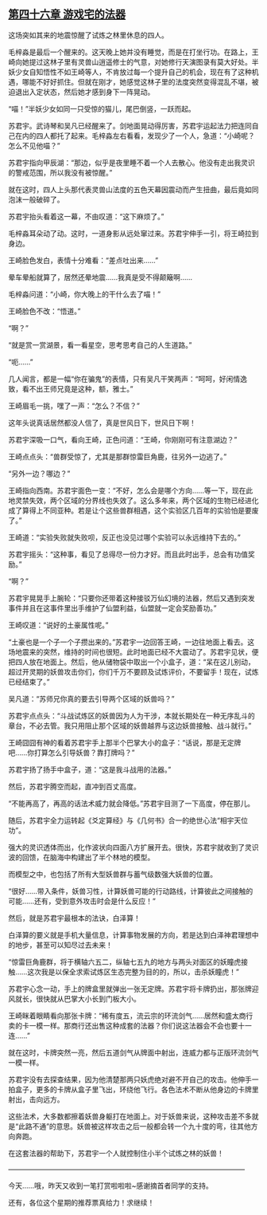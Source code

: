 ## [第四十六章 游戏宅的法器](https://www.xxbiquge.com/11_11207/5463469.html)


  这场突如其来的地震惊醒了试炼之林里休息的四人。

  毛梓淼是最后一个醒来的。这天晚上她并没有睡觉，而是在打坐行功。在路上，王崎向她提过这林子里有灵兽山逍遥修士的气意，对她修行天演图录有莫大好处。半妖少女自知悟性不如王崎等人，不肯放过每一个提升自己的机会，现在有了这种机遇，哪能不好好抓住。但就在刚才，她感觉这林子里的法度突然变得混乱不堪，被迫退出入定状态，然后她才感到身下一阵晃动。

  “喵！”半妖少女如同一只受惊的猫儿，尾巴倒竖，一跃而起。

  苏君宇。武诗琴和吴凡已经醒来了。剑地面晃动得厉害，苏君宇运起法力把连同自己在内的四人都托了起来。毛梓淼左右看看，发现少了一个人，急道：“小崎呢？怎么不见他喵？”

  苏君宇指向甲辰湖：“那边，似乎是夜里睡不着一个人去散心。他没有走出我灵识的警戒范围，所以我没有被惊醒。”

  就在这时，四人上头那代表灵兽山法度的五色天幕因震动而产生扭曲，最后竟如同泡沫一般破碎了。

  苏君宇抬头看着这一幕，不由叹道：“这下麻烦了。”

  毛梓淼耳朵动了动。这时，一道身影从远处窜过来。苏君宇伸手一引，将王崎拉到身边。

  王崎脸色发白，表情十分难看：“差点吐出来……”

  晕车晕船就算了，居然还晕地震……我真是受不得颠簸啊……

  毛梓淼问道：“小崎，你大晚上的干什么去了喵！”

  王崎脸色不改：“悟道。”

  “啊？”

  “就是赏一赏湖景，看一看星空，思考思考自己的人生道路。”

  “呃……”

  几人闻言，都是一幅“你在骗鬼”的表情，只有吴凡干笑两声：“呵呵，好闲情逸致，看不出王师兄竟是这种，额，雅士。”

  王崎眉毛一挑，嘿了一声：“怎么？不信？”

  这年头说真话居然都没人信了，真是世风日下，世风日下啊！

  苏君宇深吸一口气，看向王崎，正色问道：“王崎，你刚刚可有注意湖边？”

  王崎点点头：“兽群受惊了，尤其是那群惊雷巨角鹿，往另外一边逃了。”

  “另外一边？哪边？”

  王崎指向西南。苏君宇面色一变：“不好，怎么会是哪个方向……等一下，现在此地灵禁失效，两个区域的分界线也失效了。这么多年来，两个区域的生物已经进化成了算得上不同亚种。若是让个这些兽群相遇，这个实验区几百年的实验怕是要废了。”

  王崎道：“实验失败就失败呗，反正也没见过哪个实验可以永远维持下去的。”

  苏君宇摇头：“这种事，看见了总得尽一份力才好。而且此时出手，总会有功值奖励。”

  “啊？”

  苏君宇晃晃手上腕轮：“只要你还带着这种接驳万仙幻境的法器，然后又遇到突发事件并且在这事件里出手维护了仙盟利益，仙盟就一定会奖励善功。”

  王崎叹道：“说好的土豪属性呢。”

  “土豪也是一个子一个子攒出来的。”苏君宇一边回答王崎，一边往地面上看去。这场地震来的突然，维持的时间也很短。此时地面已经不大震动了。苏君宇见状，便把四人放在地面上。然后，他从储物袋中取出一个小盒子，道：“呆在这儿别动，超过开灵期的妖兽攻击你们，你们千万不要顾及试炼评价，不要留手！现在，试炼已经结束了。”

  吴凡道：“苏师兄你真的要去引导两个区域的妖兽吗？”

  苏君宇点点头：“斗战试炼区的妖兽因为人为干涉，本就长期处在一种无序乱斗的章台，不必去管。我只用阻止那个区域的妖兽越界与这边妖兽接触、战斗就行。”

  王崎囧囧有神的看着苏君宇手上那半个巴掌大小的盒子：“话说，那是无定牌吧……你打算怎么引导妖兽？靠打牌吗？”

  苏君宇扬了扬手中盒子，道：“这是我斗战用的法器。”

  然后，苏君宇腾空而起，直冲到百丈高度。

  “不能再高了，再高的话法术威力就会降低。”苏君宇目测了一下高度，停在那儿。

  随后，苏君宇全力运转起《爻定算经》与《几何书》合一的绝世心法“相宇天位功”。

  强大的灵识透体而出，化作波状向四面八方扩展开去。很快，苏君宇就收到了灵识波的回馈，在脑海中构建出了半个林地的模型。

  而模型之中，也包括了所有大型妖兽群与蓄气级数强大妖兽的位置。

  “很好……带入条件，妖兽习性，计算妖兽可能的行动路线，计算彼此之间接触的可能……还有，受到意外攻击时会是什么反应！”

  然后，就是苏君宇最根本的法诀，白泽算！

  白泽算的要义就是手机大量信息，计算事物发展的方向，若是达到白泽神君理想中的地步，甚至可以知尽过去未来！

  “惊雷巨角鹿群，将于横轴六五二，纵轴七五九的地方与两头对面区的妖瞳虎接触……这次我是以保全求索试炼区生态完整为目的的，所以，击杀妖瞳虎！”

  苏君宇心念一动，手上的牌盒里就弹出一张无定牌。苏君宇将卡牌扔出，那张牌迎风就长，很快就从巴掌大小长到门板大小。

  王崎眯着眼睛看向那张卡牌：“稀有度五，流云宗的环流剑气……居然和盛太商行卖的卡一模一样。那商行还出售这种成套的法器？你们说这法器会不会也要十一连……”

  就在这时，卡牌突然一亮，然后五道剑气从牌面中射出，连威力都与正版环流剑气一模一样。

  苏君宇没有去探查结果，因为他清楚那两只妖虎绝对避不开自己的攻击。他伸手一拍盒子，更多的卡牌从盒子里飞出，环绕他飞行。各色法术不断从他身边的卡牌里射出，击向远方。

  这些法术，大多数都擦着妖兽身躯打在地面上。对于妖兽来说，这种攻击差不多就是“此路不通”的意思。妖兽被这样攻击之后一般都会转一个九十度的弯，往其他方向奔跑。

  在这套法器的帮助下，苏君宇一个人就控制住小半个试炼之林的妖兽！

  ——————————————————————————————————

  今天……哦，昨天又收到一笔打赏啦啦啦~感谢摘首者同学的支持。

  还有，各位这个星期的推荐票真给力！求继续！
